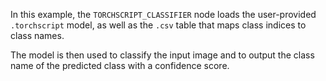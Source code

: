 <!--Add SEO here-->

In this example, the `TORCHSCRIPT_CLASSIFIER` node loads the user-provided `.torchscript` model, as well as the `.csv` table that maps class indices to class names. 

The model is then used to classify the input image and to output the class name of the predicted class with a confidence score.